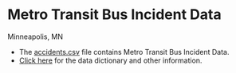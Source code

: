 # Metro Transit Bus Incident Data
Minneapolis, MN

   - The [accidents.csv](accidents.csv) file contains Metro Transit Bus Incident Data.
   - [Click here](https://cdn.rawgit.com/trb-innovations/transit-performance-challenge/b9c6af6d/html/trb-performance-measurement-metadata.html) for the data dictionary and other information.
